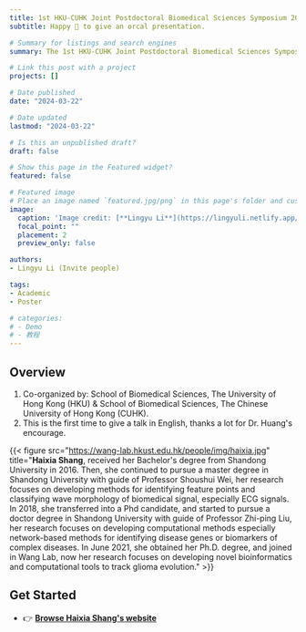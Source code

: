 ```yaml
---
title: 1st HKU-CUHK Joint Postdoctoral Biomedical Sciences Symposium 2024
subtitle: Happy 👋 to give an orcal presentation.

# Summary for listings and search engines
summary: The 1st HKU-CUHK Joint Postdoctoral Biomedical Sciences Symposium 2024 👋 will be held on 22 March 2024 (next Friday) from 9:30 am to 5:15 pm (registration starts at 9:00 am) at LT2 (oral session) and Exhibition Area (poster session), 21 Sassoon Road, Li Ka Shing Faculty of Medicine, the University of Hong Kong. This year we have received 25 abstract submissions including 16 oral presentations and  9 posters. We are looking forward to a fruitful exchange of research ideas and collaboration opportunities between postdoctoral fellows from the School of Biomedical Sciences at the University of Hong Kong (HKU SBMS) and the Chinese University of Hong Kong (CUHK SBS) in this symposium.

# Link this post with a project
projects: []

# Date published
date: "2024-03-22"

# Date updated
lastmod: "2024-03-22"

# Is this an unpublished draft?
draft: false

# Show this page in the Featured widget?
featured: false

# Featured image
# Place an image named `featured.jpg/png` in this page's folder and customize its options here.
image:
  caption: 'Image credit: [**Lingyu Li**](https://lingyuli.netlify.app/)'
  focal_point: ""
  placement: 2
  preview_only: false

authors:
- Lingyu Li (Invite people)

tags:
- Academic
- Poster

# categories:
# - Demo
# - 教程
---
```


## Overview
1. Co-organized by: School of Biomedical Sciences, The University of Hong Kong (HKU) & School of Biomedical Sciences, The Chinese University of Hong Kong (CUHK).
2. This is the first time to give a talk in English, thanks a lot for Dr. Huang's encourage.

{{< figure src="https://wang-lab.hkust.edu.hk/people/img/haixia.jpg" title="**Haixia Shang**, received her Bachelor's degree from Shandong University in 2016. Then, she continued to pursue a master degree in Shandong University with guide of Professor Shoushui Wei, her research focuses on developing methods for identifying feature points and classifying wave morphology of biomedical signal, especially ECG signals. In 2018, she transferred into a Phd candidate, and started to pursue a doctor degree in Shandong University with guide of Professor Zhi-ping Liu, her research focuses on developing computational methods especially network-based methods for identifying disease genes or biomarkers of complex diseases. In June 2021, she obtained her Ph.D. degree, and joined in Wang Lab, now her research focuses on developing novel bioinformatics and computational tools to track glioma evolution." >}}

## Get Started

- 👉 [**Browse Haixia Shang's website**](https://wang-lab.hkust.edu.hk/people/cv_html/haixia_cv.html)


